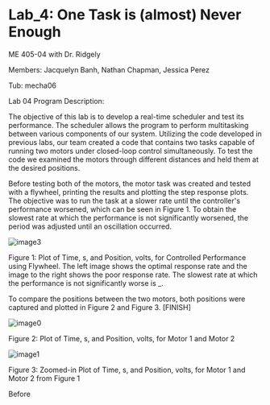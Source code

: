 # Lab_4: One Task is (almost) Never Enough

ME 405-04 with Dr. Ridgely

Members: Jacquelyn Banh, Nathan Chapman, Jessica Perez

Tub: mecha06

Lab 04 Program Description:

The objective of this lab is to develop a real-time scheduler and test its performance. The scheduler allows the program to perform multitasking between various components of our system. Utilizing the code developed in previous labs, our team created a code that contains two tasks capable of running two motors under closed-loop control simultaneously. To test the code we examined the motors through different distances and held them at the desired positions. 

Before testing both of the motors, the motor task was created and tested with a flywheel, printing the results and plotting the step response plots. The objective was to run the task at a slower rate until the controller's performance worsened, which can be seen in Figure 1. To obtain the slowest rate at which the performance is not significantly worsened, the period was adjusted until an oscillation occurred. 

![image3](https://github.com/NathanCo2/Lab_4/assets/156122419/eb932449-82f5-4941-acce-ae79ec47e3e9)

Figure 1: Plot of Time, s, and Position, volts, for Controlled Performance using Flywheel. The left image shows the optimal response rate and the image to the right shows the poor response rate. The slowest rate at which the performance is not significantly worse is _.  

To compare the positions between the two motors, both positions were captured and plotted in Figure 2 and Figure 3. [FINISH]

![image0](https://github.com/NathanCo2/Lab_4/assets/156122419/4ae39982-bd4c-48e7-91cb-c5445c1f4d76)

Figure 2: Plot of Time, s, and Position, volts, for Motor 1 and Motor 2

![image1](https://github.com/NathanCo2/Lab_4/assets/156122419/ad1a4b9d-0043-488f-a7cb-f872176cb579)

Figure 3: Zoomed-in Plot of Time, s, and Position, volts, for Motor 1 and Motor 2 from Figure 1

Before 
